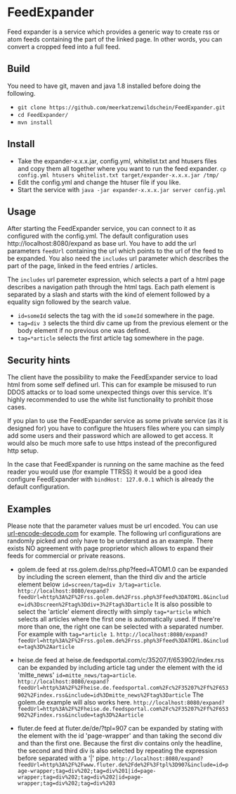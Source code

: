 # FeedExpander
Feed expander is a service which provides a generic way to create rss or atom feeds containing the part of the linked page.
In other words, you can convert a cropped feed into a full feed.  

## Build
You need to have git, maven and java 1.8 installed before doing the following.
  * `git clone https://github.com/meerkatzenwildschein/FeedExpander.git` 
  * `cd FeedExpander/` 
  * `mvn install` 

## Install
 * Take the expander-x.x.x.jar, config.yml, whitelist.txt and htusers files and copy them all together where you want to run the feed expander. `cp config.yml htusers whitelist.txt target/expander-x.x.x.jar /tmp/`
 * Edit the config.yml and change the htuser file if you like. 
 * Start the service with `java -jar expander-x.x.x.jar server config.yml`

## Usage
  After starting the FeedExpander service, you can connect to it as configured with the config.yml. The
  default configuration uses http://localhost:8080/expand as base url. You have to add the url parameters `feedUrl` 
  containing the url which points to the url of the feed to be expanded. You also need the `includes` url parameter
  which describes the part of the page, linked in the feed entries / articles.
  
  The `includes` url paremeter expression, which selects a part of a html page describes a navigation path through the
  html tags. Each path element is separated by a slash and starts with the kind of element followed by a equality sign 
  followed by the search value.
  
  * `id=someId` selects the tag with the id `someId` somewhere in the page.
  * `tag=div 3` selects the third div came up from the previous element or the body element if no previous one was defined.
  * `tag=*article` selects the first article tag somewhere in the page.
  
## Security hints
  The client have the possibility to make the FeedExpander service to load html from some self defined url. This can for example be misused to run DDOS attacks or to load some unexpected things over this service. It's highly recommended to use the white list functionality to prohibit those cases.
  
  If you plan to use the FeedExpander service as some private service (as it is designed for) you have to configure the htusers files where you can simply add some users and their password which are allowed to get access. It would also be much more safe to use https instead of the preconfigured http setup.
  
  In the case that FeedExpander is running on the same machine as the feed reader you would use (for example TTRSS) it would be a good idea configure FeedExpander with `bindHost: 127.0.0.1` which is already the default configuration.    
  
## Examples
  Please note that the parameter values must be url encoded. You can use [url-encode-decode.com](http://www.url-encode-decode.com) for example. The following url configurations are randomly picked and only have to be understand as an example. There exists NO agreement with page proprietor which allows to expand their feeds for commercial or private reasons. 

  * golem.de feed at rss.golem.de/rss.php?feed=ATOM1.0 can be expanded by including the screen element, than the third div and the article element below `id=screen/tag=div 3/tag=article`.
    `http://localhost:8080/expand?feedUrl=http%3A%2F%2Frss.golem.de%2Frss.php%3Ffeed%3DATOM1.0&include=id%3Dscreen%2Ftag%3Ddiv+3%2Ftag%3Darticle`
  It is also possible to select the 'article' element directly with simply `tag=*article` which selects all articles where the first one is automatically used. If there're more than
  one, the right one can be selected with a separated number. For example with `tag=*article 1`.
    `http://localhost:8080/expand?feedUrl=http%3A%2F%2Frss.golem.de%2Frss.php%3Ffeed%3DATOM1.0&include=tag%3D%2Aarticle`
    
  * heise.de feed at heise.de.feedsportal.com/c/35207/f/653902/index.rss can be expanded by including article tag under the element with the id 'mitte_news' `id=mitte_news/tag=article`.
    `http://localhost:8080/expand?feedUrl=http%3A%2F%2Fheise.de.feedsportal.com%2Fc%2F35207%2Ff%2F653902%2Findex.rss&include=id%3Dmitte_news%2Ftag%3Darticle`
  The golem.de example will also works here.
    `http://localhost:8080/expand?feedUrl=http%3A%2F%2Fheise.de.feedsportal.com%2Fc%2F35207%2Ff%2F653902%2Findex.rss&include=tag%3D%2Aarticle`
    
  * fluter.de feed at fluter.de/de/?tpl=907 can be expanded by stating with the element with the id 'page-wrapper' and than taking the second div and than the first one. 
  Because the first div contains only the headline, the second and third div is also selected by repeating the expression before separated with a '|' pipe. 
    `http://localhost:8080/expand?feedUrl=http%3A%2F%2Fwww.fluter.de%2Fde%2F%3Ftpl%3D907&include=id=page-wrapper;tag=div%202;tag=div%201|id=page-wrapper;tag=div%202;tag=div%202|id=page-wrapper;tag=div%202;tag=div%203`
    